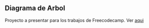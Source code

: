 ## Diagrama de Arbol
Proyecto a presentar para los trabajos de Freecodecamp. Ver [aqui](https://never130.github.io/fc-treemap/)
